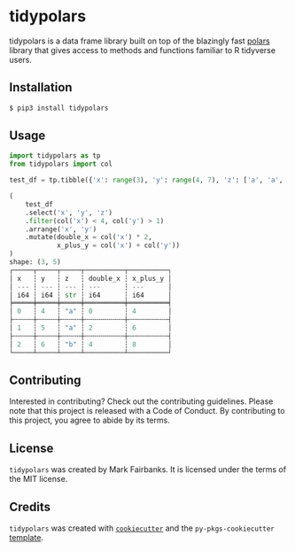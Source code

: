 # tidypolars

tidypolars is a data frame library built on top of the blazingly fast [polars](https://github.com/pola-rs/polars) library that gives access to methods and functions familiar to R tidyverse users.

## Installation
```bash
$ pip3 install tidypolars
```

## Usage

```python
import tidypolars as tp
from tidypolars import col

test_df = tp.tibble({'x': range(3), 'y': range(4, 7), 'z': ['a', 'a', 'b']})

(
    test_df
    .select('x', 'y', 'z')
    .filter(col('x') < 4, col('y') > 1)
    .arrange('x', 'y')
    .mutate(double_x = col('x') * 2,
            x_plus_y = col('x') + col('y'))
)
shape: (3, 5)
┌─────┬─────┬─────┬──────────┬──────────┐
│ x   ┆ y   ┆ z   ┆ double_x ┆ x_plus_y │
│ --- ┆ --- ┆ --- ┆ ---      ┆ ---      │
│ i64 ┆ i64 ┆ str ┆ i64      ┆ i64      │
╞═════╪═════╪═════╪══════════╪══════════╡
│ 0   ┆ 4   ┆ "a" ┆ 0        ┆ 4        │
├╌╌╌╌╌┼╌╌╌╌╌┼╌╌╌╌╌┼╌╌╌╌╌╌╌╌╌╌┼╌╌╌╌╌╌╌╌╌╌┤
│ 1   ┆ 5   ┆ "a" ┆ 2        ┆ 6        │
├╌╌╌╌╌┼╌╌╌╌╌┼╌╌╌╌╌┼╌╌╌╌╌╌╌╌╌╌┼╌╌╌╌╌╌╌╌╌╌┤
│ 2   ┆ 6   ┆ "b" ┆ 4        ┆ 8        │
└─────┴─────┴─────┴──────────┴──────────┘
```

## Contributing

Interested in contributing? Check out the contributing guidelines. Please note that this project is released with a Code of Conduct. By contributing to this project, you agree to abide by its terms.

## License

`tidypolars` was created by Mark Fairbanks. It is licensed under the terms of the MIT license.

## Credits

`tidypolars` was created with [`cookiecutter`](https://cookiecutter.readthedocs.io/en/latest/) and the `py-pkgs-cookiecutter` [template](https://github.com/py-pkgs/py-pkgs-cookiecutter).
